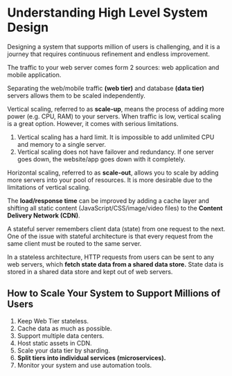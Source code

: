 # Understanding High Level System Design

Designing a system that supports million of users is challenging, and it is a journey that requires continuous refinement and endless improvement.

The traffic to your web server comes form 2 sources: web application and mobile application.

Separating the web/mobile traffic **(web tier)** and database **(data tier)** servers allows them to be scaled independently.

Vertical scaling, referred to as **scale-up**, means the process of adding more power (e.g. CPU, RAM) to your servers. When traffic is low, vertical scaling is a great option. However, it comes with serious limitations.

1. Vertical scaling has a hard limit. It is impossible to add unlimited CPU and memory to a single server.
2. Vertical scaling does not have failover and redundancy. If one server goes down, the website/app goes down with it completely.

Horizontal scaling, referred to as **scale-out**, allows you to scale by adding more servers into your pool of resources. It is more desirable due to the limitations of vertical scaling.

The **load/response time** can be improved by adding a cache layer and shifting all static content (JavaScript/CSS/image/video files) to the **Content Delivery Network (CDN)**.

A stateful server remembers client data (state) from one request to the next. One of the issue with stateful architecture is that every request from the same client must be routed to the same server.

In a stateless architecture, HTTP requests from users can be sent to any web servers, which **fetch state data from a shared data store.** State data is stored in a shared data store and kept out of web servers.

## How to Scale Your System to Support Millions of Users

1. Keep Web Tier stateless.
2. Cache data as much as possible.
3. Support multiple data centers.
4. Host static assets in CDN.
5. Scale your data tier by sharding.
6. **Split tiers into individual services (microservices).**
7. Monitor your system and use automation tools.
